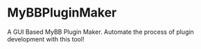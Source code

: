 # MyBBPluginMaker
A GUI Based MyBB Plugin Maker. Automate the process of plugin development with this tool!
